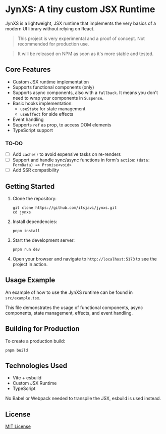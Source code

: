 # JynXS: A tiny custom JSX Runtime

JynXS is a lightweight, JSX runtime that implements the very basics of a modern UI library without relying on React.

> This project is very experimental and a proof of concept. Not recommended for production use.

> It will be released on NPM as soon as it's more stable and tested.

## Core Features

- Custom JSX runtime implementation
- Supports functional components (only)
- Supports async components, also with a `fallback`. It means you don't need to wrap your components in `Suspense`.
- Basic hooks implementation:
  - `useState` for state management
  - `useEffect` for side effects
- Event handling
- Supports `ref` as prop, to access DOM elements
- TypeScript support

### TO-DO

- [ ] Add `cache()` to avoid expensive tasks on re-renders
- [ ] Support and handle sync/async functions in form's `action`: `(data: FormData) => Promise<void>`
- [ ] Add SSR compatibility

## Getting Started

1. Clone the repository:

   ```
   git clone https://github.com/itsjavi/jynxs.git
   cd jynxs
   ```

2. Install dependencies:

   ```
   pnpm install
   ```

3. Start the development server:

   ```
   pnpm run dev
   ```

4. Open your browser and navigate to `http://localhost:5173` to see the project in action.

## Usage Example

An example of how to use the JynXS runtime can be found in `src/example.tsx`.

This file demonstrates the usage of functional components, async components, state management, effects, and event
handling.

## Building for Production

To create a production build:

```
pnpm build
```

## Technologies Used

- Vite + esbuild
- Custom JSX Runtime
- TypeScript

No Babel or Webpack needed to transpile the JSX, esbuild is used instead.

## License

[MIT License](LICENSE)
